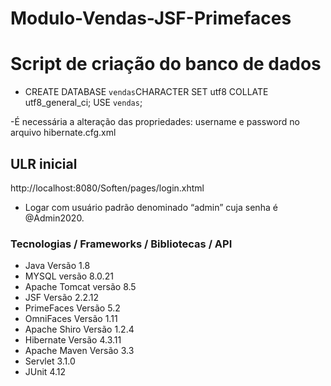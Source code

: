 # Modulo-Vendas-JSF-Primefaces

# Script de criação do banco de dados

- CREATE DATABASE `vendas`CHARACTER SET utf8 COLLATE utf8_general_ci; 
USE `vendas`;

-É necessária a alteração das propriedades: username e password no arquivo hibernate.cfg.xml

## ULR inicial

http://localhost:8080/Soften/pages/login.xhtml

- Logar com usuário padrão denominado 
“admin” cuja senha é @Admin2020.

### Tecnologias / Frameworks / Bibliotecas / API

- Java Versão 1.8
- MYSQL versão 8.0.21
- Apache Tomcat versão 8.5
- JSF Versão 2.2.12
- PrimeFaces Versão 5.2
- OmniFaces Versão 1.11
- Apache Shiro Versão 1.2.4
- Hibernate Versão 4.3.11
- Apache Maven Versão 3.3
- Servlet 3.1.0
- JUnit 4.12

